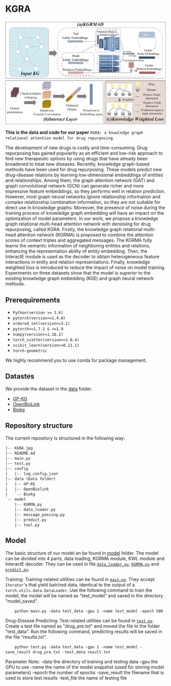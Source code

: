 # KGRA

![ ](KGRA.jpg)

**This is the data and code for our paper** `KGRA: a knowledge graph relational attention model for drug repurposing`.

The development of new drugs is costly and time-consuming. Drug repurposing has gained popularity as an efficient and low-risk approach to find new therapeutic options by using drugs that have already been broadened to treat new diseases. Recently, knowledge graph-based methods have been used for drug repurposing. These models predict new drug-disease relations by learning low-dimensional embeddings of entities and relationships. Among them, the graph attention network (GAT) and graph convolutional network (GCN) can generate richer and more expressive feature embeddings, so they performs well in relation prediction. However, most graph neural networks ignore relationship information and complex relationship combination information, so they are not suitable for direct use in knowledge graphs. Moreover, the presence of noise during the training process of knowledge graph embedding will have an impact on the optimization of model parameters. In our work, we propose a knowledge graph relational multi-head attention network with denoising for drug repurposing, called KGRA. Firstly, the knowledge graph relational multi-head attention network (KGRMA) is proposed to combine the attention scores of context triples and aggregated messages. The KGRMA fully learns the semantic information of neighboring entities and relations, enhancing the representation ability of entity embedding. Then, the InteractE module is used as the decoder to obtain heterogeneous feature interactions in entity and relation representations. Finally, knowledge weighted loss is introduced to reduce the impact of noise on model training. Experiments on three datasets show that the model is superior to the existing knowledge graph embedding (KGE) and graph neural network methods.

## Prerequirements
* `Python(version >= 3.6)`
* `pytorch(version>=1.4.0)`
*  `ordered_set(version>=3.1)`
* `pytorch>=1.7.1 & <=1.9`
* `numpy(version>=1.16.2)`
* `torch_scatter(version>=2.0.4)`
* `scikit_learn(version>=0.21.1)`
* `torch-geometric`
  
We highly recommend you to use conda for package management.

## Datastes

We provide the dataset in the [data](data/) folder.

- [GP-KG](data/GP-KG/)
- [OpenBioLink](data/OpenBioLink/)
- [Biokg](data/Biokg/)

## Repository structure

The current repository is structured in the following way:
```
|-- KGRA.jpg
|-- README.md
|-- main.py
|-- test.py
|-- config
|   |-- log_config.json
|-- data (Data folder)
|   |-- GP-KG
|   |-- OpenBiolink
|   `-- Biokg
`-- model
    |-- KGRMA.py
    |-- data_loader.py
    |-- message_passing.py
    |-- predict.py
    |-- tool.py
```

## Model

The basic structure of our model an be found in [model](model/) folder.
The model can be divided into 4 parts, data loading, KGRMA module, KWL module and InteractE decoder. They can be used in file [`data_loader.py`](model/data_loader.py), [`KGRMA.py`](model/KGRMA.py) and [`predict.py`](model/predict.py).

Training:
Training-related utilities can be found in [`main.py`](main.py). They accept `Iterator`'s that yield batched data,
identical to the output of a `torch.utils.data.DataLoader`. Use the following command to train the model, the model will be named as "test_model" and saved in the directory "model_saved".
```
    python main.py -data test_data -gpu 1 -name test_model -epoch 500
```

Drug-Disease Predicting:
Test-related utilities can be found in [`test.py`](test.py). Create a test file named as "drug_pre.txt" and moved the file to the folder "test_data". Run the following command, predicting results will be saved in the file "results.txt".
```
    python test.py -data test_data -gpu 1 -name test_model -save_result drug_pre.txt -test_data result.txt
```

Parameter Note:
-data the directory of training and testing data
-gpu the GPU to use
-name the name of the model snapshot (used for storing model parameters)
-epoch the number of epochs
-save_result the filename that is used to store test results
-test_file the name of testing file


